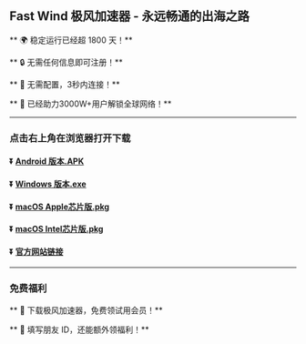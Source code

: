 ## Fast Wind 极风加速器 - 永远畅通的出海之路

** :earth_africa: 稳定运行已经超 1800 天！**

** :lock: 无需任何信息即可注册！**

** :rocket: 无需配置，3秒内连接！**

** :man: 已经助力3000W+用户解锁全球网络！**

----
### 点击右上角在浏览器打开下载
#### :arrow_double_down: [Android 版本.APK](https://jfeng.net/download/android/wind-1.0.18-release.apk)
#### :arrow_double_down: [Windows 版本.exe](https://jfeng.net/download/windows/FastWindSetup-x86-1.3.10.rar)
#### :arrow_double_down: [macOS Apple芯片版.pkg](https://jfeng.net/download/macos/fastwind-1.3.10-arm64.pkg)
#### :arrow_double_down: [macOS Intel芯片版.pkg](https://jfeng.net/download/macos/fastwind-1.3.10.pkg)

#### :arrow_double_down: [官方网站链接](https://jfeng.net)
----
### 免费福利
** :gift: 下载极风加速器，免费领试用会员！**

** :gift: 填写朋友 ID，还能额外领福利！**
